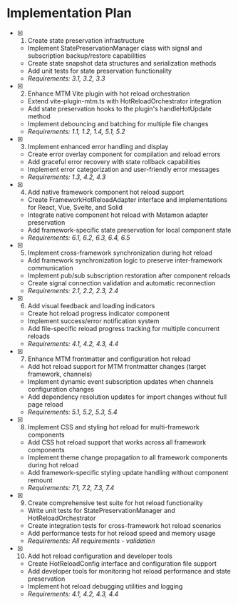 # Implementation Plan

- [x] 1. Create state preservation infrastructure

  - Implement StatePreservationManager class with signal and subscription backup/restore capabilities
  - Create state snapshot data structures and serialization methods
  - Add unit tests for state preservation functionality
  - _Requirements: 3.1, 3.2, 3.3_

- [x] 2. Enhance MTM Vite plugin with hot reload orchestration

  - Extend vite-plugin-mtm.ts with HotReloadOrchestrator integration
  - Add state preservation hooks to the plugin's handleHotUpdate method
  - Implement debouncing and batching for multiple file changes
  - _Requirements: 1.1, 1.2, 1.4, 5.1, 5.2_

- [x] 3. Implement enhanced error handling and display

  - Create error overlay component for compilation and reload errors
  - Add graceful error recovery with state rollback capabilities
  - Implement error categorization and user-friendly error messages
  - _Requirements: 1.3, 4.2, 4.3_

- [x] 4. Add native framework component hot reload support

  - Create FrameworkHotReloadAdapter interface and implementations for React, Vue, Svelte, and Solid
  - Integrate native component hot reload with Metamon adapter preservation
  - Add framework-specific state preservation for local component state
  - _Requirements: 6.1, 6.2, 6.3, 6.4, 6.5_

- [x] 5. Implement cross-framework synchronization during hot reload

  - Add framework synchronization logic to preserve inter-framework communication
  - Implement pub/sub subscription restoration after component reloads
  - Create signal connection validation and automatic reconnection
  - _Requirements: 2.1, 2.2, 2.3, 2.4_

- [x] 6. Add visual feedback and loading indicators

  - Create hot reload progress indicator component
  - Implement success/error notification system
  - Add file-specific reload progress tracking for multiple concurrent reloads
  - _Requirements: 4.1, 4.2, 4.3, 4.4_

- [x] 7. Enhance MTM frontmatter and configuration hot reload

  - Add hot reload support for MTM frontmatter changes (target framework, channels)
  - Implement dynamic event subscription updates when channels configuration changes
  - Add dependency resolution updates for import changes without full page reload
  - _Requirements: 5.1, 5.2, 5.3, 5.4_

- [x] 8. Implement CSS and styling hot reload for multi-framework components

  - Add CSS hot reload support that works across all framework components
  - Implement theme change propagation to all framework components during hot reload
  - Add framework-specific styling update handling without component remount
  - _Requirements: 7.1, 7.2, 7.3, 7.4_

- [x] 9. Create comprehensive test suite for hot reload functionality

  - Write unit tests for StatePreservationManager and HotReloadOrchestrator
  - Create integration tests for cross-framework hot reload scenarios
  - Add performance tests for hot reload speed and memory usage
  - _Requirements: All requirements - validation_

- [x] 10. Add hot reload configuration and developer tools
  - Create HotReloadConfig interface and configuration file support
  - Add developer tools for monitoring hot reload performance and state preservation
  - Implement hot reload debugging utilities and logging
  - _Requirements: 4.1, 4.2, 4.3, 4.4_
